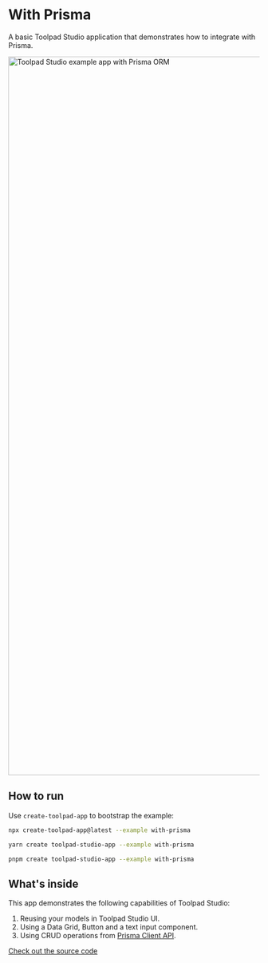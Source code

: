 # With Prisma

<p class="description">A basic Toolpad Studio application that demonstrates how to integrate with Prisma.</p>

<a target="_blank">
  <img src="https://mui.com/static/toolpad/marketing/with-prisma.png" alt="Toolpad Studio example app with Prisma ORM" style="aspect-ratio: 575/317;" width="1439">
</a>

## How to run

Use `create-toolpad-app` to bootstrap the example:

```bash
npx create-toolpad-app@latest --example with-prisma
```

```bash
yarn create toolpad-studio-app --example with-prisma
```

```bash
pnpm create toolpad-studio-app --example with-prisma
```

## What's inside

This app demonstrates the following capabilities of Toolpad Studio:

1. Reusing your models in Toolpad Studio UI.
2. Using a Data Grid, Button and a text input component.
3. Using CRUD operations from [Prisma Client API](https://www.prisma.io/docs/concepts/components/prisma-client/crud).

[Check out the source code](https://github.com/mui/mui-toolpad/tree/master/examples/with-prisma)
